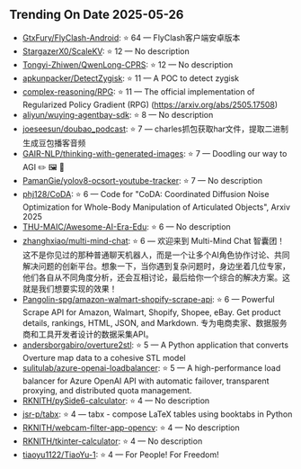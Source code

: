 ## Trending On Date 2025-05-26

- [GtxFury/FlyClash-Android](https://github.com/GtxFury/FlyClash-Android): ⭐ 64 — FlyClash客户端安卓版本
- [StargazerX0/ScaleKV](https://github.com/StargazerX0/ScaleKV): ⭐ 12 — No description
- [Tongyi-Zhiwen/QwenLong-CPRS](https://github.com/Tongyi-Zhiwen/QwenLong-CPRS): ⭐ 12 — No description
- [apkunpacker/DetectZygisk](https://github.com/apkunpacker/DetectZygisk): ⭐ 11 — A POC to detect zygisk
- [complex-reasoning/RPG](https://github.com/complex-reasoning/RPG): ⭐ 11 — The official implementation of Regularized Policy Gradient (RPG) (https://arxiv.org/abs/2505.17508)
- [aliyun/wuying-agentbay-sdk](https://github.com/aliyun/wuying-agentbay-sdk): ⭐ 8 — No description
- [joeseesun/doubao_podcast](https://github.com/joeseesun/doubao_podcast): ⭐ 7 — charles抓包获取har文件，提取二进制生成豆包播客音频
- [GAIR-NLP/thinking-with-generated-images](https://github.com/GAIR-NLP/thinking-with-generated-images): ⭐ 7 — Doodling our way to AGI ✏️ 🖼️ 🧠
- [PamanGie/yolov8-ocsort-youtube-tracker](https://github.com/PamanGie/yolov8-ocsort-youtube-tracker): ⭐ 7 — No description
- [phj128/CoDA](https://github.com/phj128/CoDA): ⭐ 6 — Code for "CoDA: Coordinated Diffusion Noise Optimization for Whole-Body Manipulation of Articulated Objects", Arxiv 2025
- [THU-MAIC/Awesome-AI-Era-Edu](https://github.com/THU-MAIC/Awesome-AI-Era-Edu): ⭐ 6 — No description
- [zhanghxiao/multi-mind-chat](https://github.com/zhanghxiao/multi-mind-chat): ⭐ 6 — 欢迎来到 Multi-Mind Chat 智囊团！这不是你见过的那种普通聊天机器人，而是一个让多个AI角色协作讨论、共同解决问题的创新平台。想象一下，当你遇到复杂问题时，身边坐着几位专家，他们各自从不同角度分析，还会互相讨论，最后给你一个综合的解决方案。这就是我们想要实现的效果！
- [Pangolin-spg/amazon-walmart-shopify-scrape-api](https://github.com/Pangolin-spg/amazon-walmart-shopify-scrape-api): ⭐ 6 — Powerful Scrape API for Amazon, Walmart, Shopify, Shopee, eBay. Get product details, rankings, HTML, JSON, and Markdown. 专为电商卖家、数据服务商和工具开发者设计的数据采集API。
- [andersborgabiro/overture2stl](https://github.com/andersborgabiro/overture2stl): ⭐ 5 — A Python application that converts Overture map data to a cohesive STL model
- [sulitulab/azure-openai-loadbalancer](https://github.com/sulitulab/azure-openai-loadbalancer): ⭐ 5 — A high-performance load balancer for Azure OpenAI API with automatic failover, transparent proxying, and distributed quota management.
- [RKNITH/pySide6-calculator](https://github.com/RKNITH/pySide6-calculator): ⭐ 4 — No description
- [jsr-p/tabx](https://github.com/jsr-p/tabx): ⭐ 4 — tabx - compose LaTeX tables using booktabs in Python
- [RKNITH/webcam-filter-app-opencv](https://github.com/RKNITH/webcam-filter-app-opencv): ⭐ 4 — No description
- [RKNITH/tkinter-calculator](https://github.com/RKNITH/tkinter-calculator): ⭐ 4 — No description
- [tiaoyu1122/TiaoYu-1](https://github.com/tiaoyu1122/TiaoYu-1): ⭐ 4 — For People! For Freedom!

